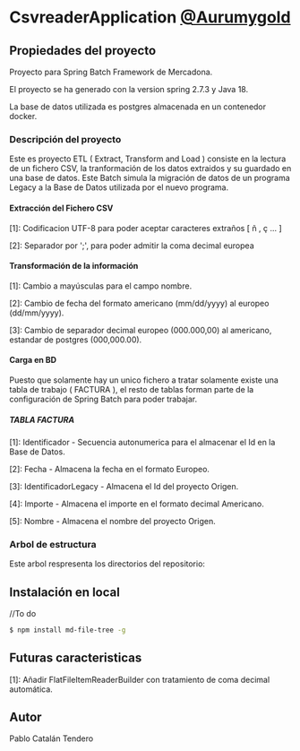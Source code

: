 
# CsvreaderApplication [@Aurumygold](http://github.com/Aurumygold)

## Propiedades del proyecto

Proyecto para Spring Batch Framework de Mercadona.

El proyecto se ha generado con la version spring 2.7.3 y Java 18.

La base de datos utilizada es postgres almacenada en un contenedor docker.

### Descripción del proyecto

Este es proyecto ETL ( Extract, Transform and Load ) consiste en la lectura de un fichero CSV, la tranformación de los datos extraidos y su guardado en una base de datos. Este Batch simula la migración de datos de un programa Legacy a la Base de Datos utilizada por el nuevo programa.

#### Extracción del Fichero CSV

  [1]: Codificacion UTF-8 para poder aceptar caracteres extraños [ ñ , ç ... ]
  
  [2]: Separador por ';', para poder admitir la coma decimal europea
  

#### Transformación de la información

  [1]: Cambio a mayúsculas para el campo nombre.
  
  [2]: Cambio de fecha del formato americano (mm/dd/yyyy) al europeo (dd/mm/yyyy).
  
  [3]: Cambio de separador decimal europeo (000.000,00) al americano, estandar de postgres (000,000.00).
  
#### Carga en BD

Puesto que solamente hay un unico fichero a tratar solamente existe una tabla de trabajo ( FACTURA ), el resto de tablas forman parte de la configuración de Spring Batch para poder trabajar.

##### TABLA FACTURA 

  [1]: Identificador          - Secuencia autonumerica para el almacenar el Id en la Base de Datos.
  
  [2]: Fecha                  - Almacena la fecha en el formato Europeo.
  
  [3]: IdentificadorLegacy    - Almacena el Id del proyecto Origen.
  
  [4]: Importe                - Almacena el importe en el formato decimal Americano.
  
  [5]: Nombre                 - Almacena el nombre del proyecto Origen.



### Arbol de estructura
Este arbol respresenta los directorios del repositorio:



## Instalación en local
//To do

```bash
$ npm install md-file-tree -g
```

## Futuras caracteristicas

  [1]: Añadir FlatFileItemReaderBuilder con tratamiento de coma decimal automática.

## Autor

Pablo Catalán Tendero
